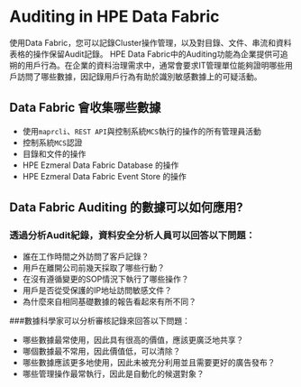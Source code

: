 # Auditing in HPE Data Fabric

使用Data Fabric，您可以記錄Cluster操作管理，以及對目錄、文件、串流和資料表格的操作保留Audit記錄。
HPE Data Fabric中的Auditing功能為企業提供可追朔的用戶行為。在企業的資料治理需求中，通常會要求IT管理單位能夠證明哪些用戶訪問了哪些數據，因記錄用戶行為有助於識別敏感數據上的可疑活動。

## Data Fabric 會收集哪些數據

* 使用`maprcli`、`REST API`與控制系統`MCS`執行的操作的所有管理員活動
* 控制系統`MCS`認證
* 目錄和文件的操作
* HPE Ezmeral Data Fabric Database 的操作
* HPE Ezmeral Data Fabric Event Store 的操作

## Data Fabric Auditing 的數據可以如何應用?

### 透過分析Audit紀錄，資料安全分析人員可以回答以下問題：

* 誰在工作時間之外訪問了客戶記錄？
* 用戶在離開公司前幾天採取了哪些行動？
* 在沒有遵循變更的SOP情況下執行了哪些操作？
* 用戶是否從受保護的IP地址訪問敏感文件？
* 為什麼來自相同基礎數據的報告看起來有所不同？

###數據科學家可以分析審核記錄來回答以下問題：

* 哪些數據最常使用，因此具有很高的價值，應該更廣泛地共享？
* 哪個數據最不常用，因此價值低，可以清除？
* 哪些數據應該更多地使用，因此未被充分利用並且需要更好的廣告發布？
* 哪些管理操作最常執行，因此是自動化的候選對象？
